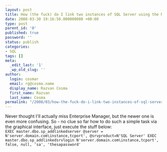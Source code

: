 ```yaml
---
layout: post
title: How (the fuck) do I link two instances of SQL Server using the Management Studio?
date: 2008-03-30 19:16:50.000000000 +00:00
type: post
parent_id: '0'
published: true
password: ''
status: publish
categories:
- SQL
tags: []
meta:
  _edit_last: '1'
  _wp_old_slug: ''
author:
  login: cosmar
  email: rg@cosma.name
  display_name: Razvan Cosma
  first_name: Razvan
  last_name: Cosma
permalink: "/2008/03/how-the-fuck-do-i-link-two-instances-of-sql-server-using-the-management-studio/"
---
```

Never thought I'll actually miss Enterprise Manager, but the newer one is even more confusing. So - no clue so far how to do such a simple task via the graphical interface, just execute the stuff below:  
`EXEC master.dbo.sp_addlinkedserver @server = N'server.domain.com\instance,tcport', @srvproduct=N'SQL Server'
EXEC master.dbo.sp_addlinkedsrvlogin N'server.domain.com\instance,tcport', false, null, 'sa', 'thesapassword'`


